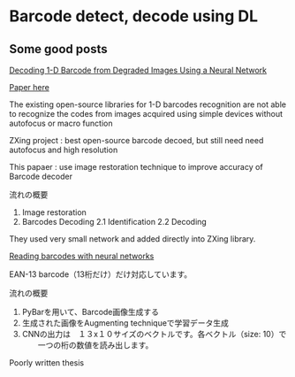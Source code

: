 # Barcode detect, decode using DL

## Some good posts

[Decoding 1-D Barcode from Degraded Images Using a Neural Network](http://what-when-how.com/computer-visionimaging-and-computer-graphics/decoding-1-d-barcode-from-degraded-images-using-a-neural-network-computer-visionimaging-and-computer-graphics-part-1/)

[Paper here](https://pdfs.semanticscholar.org/5f5e/fa7cf8a821b8997a5ff641771d3030db2f78.pdf)

The existing open-source libraries for 1-D barcodes recognition are not able to recognize the codes 
from images acquired using simple devices without autofocus or macro function

ZXing project : best open-source barcode decoed, but still need need autofocus and high resolution

This papaer : use image restoration technique to improve accuracy of Barcode decoder

流れの概要

1. Image restoration
2. Barcodes Decoding
2.1 Identification
2.2 Decoding

They used very small network and added directly into ZXing library. 

[Reading barcodes with
neural networks](https://pdfs.semanticscholar.org/380a/e14aa6f260ee85cc062da6631e84d6ee68cd.pdf)

EAN-13 barcode（13桁だけ）だけ対応しています。

流れの概要

1. PyBarを用いて、Barcode画像生成する
2. 生成された画像をAugmenting techniqueで学習データ生成
3. CNNの出力は　１３x１０サイズのベクトルです。各ベクトル（size: 10）で
　　一つの桁の数値を読み出します。
  
 Poorly written thesis

